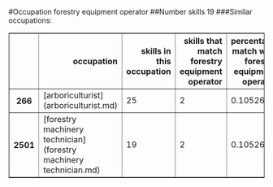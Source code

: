 #Occupation forestry equipment operator
##Number skills 19
###Similar occupations:
<table border="1" class="dataframe">
  <thead>
    <tr style="text-align: right;">
      <th></th>
      <th>occupation</th>
      <th>skills in this occupation</th>
      <th>skills that match forestry equipment operator</th>
      <th>percentage match with forestry equipment operator</th>
      <th>skills not in forestry equipment operator</th>
    </tr>
  </thead>
  <tbody>
    <tr>
      <th>266</th>
      <td>[arboriculturist](arboriculturist.md)</td>
      <td>25</td>
      <td>2</td>
      <td>0.105263</td>
      <td>23</td>
    </tr>
    <tr>
      <th>2501</th>
      <td>[forestry machinery technician](forestry machinery technician.md)</td>
      <td>19</td>
      <td>2</td>
      <td>0.105263</td>
      <td>17</td>
    </tr>
  </tbody>
</table>
